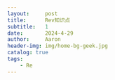 ```yaml
---
layout:     post
title:      Rev知识点
subtitle:   1
date:       2024-4-29
author:     Aaron
header-img: img/home-bg-geek.jpg
catalog: true
tags:
    - Re
---
```


